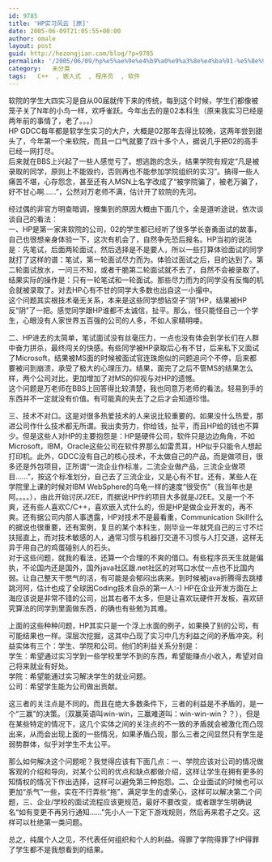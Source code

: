 ```yaml
---
id: 9785
title: 'HP实习风云 [原]'
date: 2005-06-09T21:05:55+00:00
author: omale
layout: post
guid: http://hezongjian.com/blog/?p=9785
permalink: '/2005/06/09/hp%e5%ae%9e%e4%b9%a0%e9%a3%8e%e4%ba%91-%e5%8e%9f/'
category:   未分类  
tags:   C++  , 嵌入式  , 程序员  , 软件
---
```

软院的学生大四实习是自从00届就传下来的传统，每到这个时候，学生们都像被笼子关了N年的小鸟一样，欢呼雀跃。今年出去的是02本科生（原来我实习已经是两年前的事情了，老了。。。）  
HP&nbsp;GDCC每年都是软学生实习的大户，大概是02那年去得比较晚，这两年尝到甜头了，今年第一个来软院，而且一口气就要了四十多个人，据说几乎把02的高手已经一网打尽。  
后来就在BBS上兴起了一些人感觉亏了。想逃跑的念头，结果学院有规定“凡是被录取的同学，原则上不能毁约，否则再也不能参加学院组织的实习”。搞得一些人痛苦不堪，心存怨念，甚至还有人MSN上名字改成了“被学院骗了，被老万骗了，好不甘心啊……”，公然对万老师不满，估计开了软院的先河。

经过偶的非官方明查暗调，搜集到的原因大概由下面几个，全是道听途说，依次谈谈自己的看法：  
一、HP是第一家来软院的公司，02的学生都已经听了很多学长奋勇面试的故事，自己也很想亲身体验一下，这次有机会了，自然争先恐后报名。HP当初的说法是：先笔试，后面两轮面试，然后选择是不是要人，所以一些打算体验面试的同学就打了这样的谱：笔试，第一轮面试尽力而为。体验过面试之后，目的达到了。第二轮面试放水，一问三不知，或者干脆第二轮面试就不去了，自然不会被录取了。结果实际的操作是：只有一轮笔试和一轮面试。那些尽力而为的同学没有反悔的机会就被录取了。对去HP心有不甘的同学大多数也出自这一小撮中。  
这个问题其实根技术毫无关系，本来是这些同学想钻空子“阴”HP，结果被HP反“阴”了一把。感觉同学跟HP谁都不太诚信，扯平。那么，怪只能怪自己一个学生，心眼没有人家世界五百强的公司的人多，不如人家精明喽。

二、HP进去的太简单，笔试面试没有丝毫压力，一点也没有体会到学长们在人群中奋力拼杀，最终闯关的快感。有些同学被HP录取后心有不甘，后来私下又面试了Microsoft，结果被MS面的时候被面试官连珠炮似的问题追问个不停，后来都要被问到崩溃，承受了极大的心理压力。结果，面完了之后不管MS的结果怎么样，两个公司对比，更加增加了对MS的仰视与对HP的遗憾。  
这个问题是万老师在BBS上回答得比较清楚，我也同意万老师的看法。轻易到手的东西并不一定就没有价值。有可能真的失去了之后才会知道珍惜。

三、技术不对口。这是对很多热爱技术的人来说比较重要的。如果没什么热爱，那进公司作什么技术都无所谓。我出卖劳力，你给钱，扯平，而且HP给的钱也不算少。但是这些人对HP的主要抱怨是：HP是硬件公司，软件只是边边角角，不如Microsoft，IBM，Oracle这些公司在软件界那么如雷贯耳，HP似乎只能令人想起打印机。此外，GDCC没有自己的核心技术，不太做自己的产品，而是做项目，很多还是外包项目，正所谓“一流企业作标准，二流企业做产品，三流企业做项目……”，按这个标准划分，自己去了三流企业，又是心有不甘。还有，某些人在学院里上课的时候对IBM&nbsp;WebSphere的乌龟一样的速度“很受伤”（我当年也是阿。。。。），由此开始讨厌J2EE，而据说HP作的项目大多就是J2EE。又是一个不爽，还有些人喜欢C/C++，喜欢嵌入式什么的，但是HP是做企业开发的，再不爽。还有据公司内部人事透露，HP对技术不是最看重，Communication&nbsp;Skill什么的据说也很重要，还有案例，复旦的某个本科生，刚毕业一年就凭自己的三寸不烂扶摇直上，而对技术敏感的人，通常习惯与机器打交道不习惯与人打交道，这样无异于用自己的鸡蛋碰别人的石头。  
对于这些问题，就我的看法，还算一个合理的不爽的借口。有些程序员天生就是偏执，不论国内还是国外，国外java社区跟.net社区的对骂口水仗一点也不比国内弱。让自己整天干憋气的活，有可能是会郁闷出病来。到时候被java折腾得去跳楼跳河阿，估计也成了全球因Coding技术自杀的第一人:-)&nbsp;HP在企业开发方面在上海应该说是非常不错的公司，出其右者不太多，但是让喜欢玩硬件开发板，喜欢研究算法的同学到里面做东西，的确也有些勉为其难。

上面的这些种种问题，HP其实只是一个浮上水面的例子，如果换了别的公司，有可能结果也一样。深层次挖掘，这其中凸现了实习中几方利益之间的矛盾冲突。利益实体有三个：学生、学院和公司。他们的利益关系分别是：  
学生：希望通过实习学到一些学校里学不到的东西，希望能赚点小收入，希望对自己将来就业有好处。  
学院：希望能通过实习解决学生的就业问题。  
公司：希望学生能为公司做出贡献。

这三者的关注点是不同的。而且在绝大多数条件下，三者的利益是不矛盾的，是一个“三赢”的决策。（双赢英语叫win-win，三赢难道叫：win-win-win？？），但是在某些特定的情况下，这几个实体之间的关注点的不一致的矛盾就会被激化而凸现出来，从而会出现上面的一些情况，如果矛盾凸现，那么三者之间显然只有学生是弱势群体，似乎对学生不太公平。

那么如何解决这个问题呢？我觉得应该有下面几点：一、学院应该对公司的情况做客观的介绍和导向，对某个公司的优点和缺点都做介绍，这样让学生在拥有更多的知情权的情况下作出选择，这样可以避免第三种抱怨。二、企业面试的时候也可以更加“杀气”一些，实在不行弄些“拖”，满足学生的虚荣心，这样可以解决第二个问题，三、企业/学校的面试流程应该更规范，最好不要改变，或者跟学生明确说名“如有变更不再另行通知……”先小人一下定下游戏规则，然后再来君子之交。这样可以杜绝第一类问题。

总之，纯属个人之见，不代表任何组织和个人的利益。得罪了学院得罪了HP得罪了学生都不是我想看到的结果。